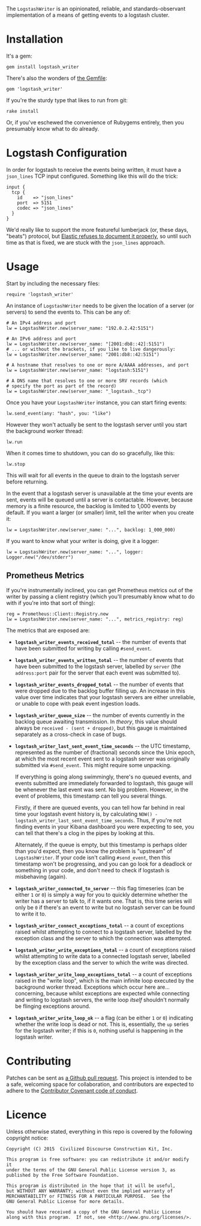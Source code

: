 The `LogstashWriter` is an opinionated, reliable, and standards-observant
implementation of a means of getting events to a logstash cluster.


# Installation

It's a gem:

    gem install logstash_writer

There's also the wonders of [the Gemfile](http://bundler.io):

    gem 'logstash_writer'

If you're the sturdy type that likes to run from git:

    rake install

Or, if you've eschewed the convenience of Rubygems entirely, then you
presumably know what to do already.


# Logstash Configuration

In order for logstash to receive the events being written, it must have a
`json_lines` TCP input configured.  Something like this will do the trick:

    input {
      tcp {
        id    => "json_lines"
        port  => 5151
        codec => "json_lines"
      }
    }

We'd really like to support the more featureful lumberjack (or, these days,
"beats") protocol, but [Elastic refuses to document it
properly](https://github.com/elastic/libbeat/issues/279), so until such time
as that is fixed, we are stuck with the `json_lines` approach.


# Usage

Start by including the necessary files:

    require 'logstash_writer'

An instance of `LogstashWriter` needs to be given the location of a server
(or servers) to send the events to.  This can be any of:

    # An IPv4 address and port
    lw = LogstashWriter.new(server_name: "192.0.2.42:5151")

    # An IPv6 address and port
    lw = LogstashWriter.new(server_name: "[2001:db8::42]:5151")
    # ... or without the brackets, if you like to live dangerously:
    lw = LogstashWriter.new(server_name: "2001:db8::42:5151")

    # A hostname that resolves to one or more A/AAAA addresses, and port
    lw = LogstashWriter.new(server_name: "logstash:5151")

    # A DNS name that resolves to one or more SRV records (which
    # specify the port as part of the record)
    lw = LogstashWriter.new(server_name: "_logstash._tcp")

Once you have your `LogstashWriter` instance, you can start firing
events:

    lw.send_event(any: "hash", you: "like")

However they won't actually be sent to the logstash server until you start
the background worker thread:

    lw.run

When it comes time to shutdown, you can do so gracefully, like this:

    lw.stop

This will wait for all events in the queue to drain to the logstash server
before returning.

In the event that a logstash server is unavailable at the time your events
are sent, events will be queued until a server is contactable.  However,
because memory is a finite resource, the backlog is limited to 1,000 events
by default.  If you want a larger (or smaller) limit, tell the writer when
you create it:

    lw = LogstashWriter.new(server_name: "...", backlog: 1_000_000)

If you want to know what your writer is doing, give it a logger:

    lw = LogstashWriter.new(server_name: "...", logger: Logger.new("/dev/stderr")


## Prometheus Metrics

If you're instrumentally inclined, you can get Prometheus metrics
out of the writer by passing a client registry (which you'll presumably know
what to do with if you're into that sort of thing):

    reg = Prometheus::Client::Registry.new
    lw = LogstashWriter.new(server_name: "...", metrics_registry: reg)

The metrics that are exposed are:

* **`logstash_writer_events_received_total`** -- the number of events that
  have been submitted for writing by calling `#send_event`.

* **`logstash_writer_events_written_total`** -- the number of events that
  have been submitted to the logstash server, labelled by `server` (the
  `address:port` pair for the server that each event was submitted to).

* **`logstash_writer_events_dropped_total`** -- the number of events
  that were dropped due to the backlog buffer filling up.  An increase
  in this value over time indicates that your logstash servers are either
  unreliable, or unable to cope with peak event ingestion loads.

* **`logstash_writer_queue_size`** -- the number of events currently in
  the backlog queue awaiting transmission.  In *theory*, this value should
  always be `received - (sent + dropped)`, but this gauge is maintained
  separately as a cross-check in case of bugs.

* **`logstash_writer_last_sent_event_time_seconds`** -- the UTC timestamp,
  represented as the number of (fractional) seconds since the Unix epoch, at
  which the most recent event sent to a logstash server was originally
  submitted via `#send_event`.  This might require some unpacking.

  If everything is going along swimmingly, there's no queued events, and
  events submitted are immediately forwarded to logstash, this gauge will
  be whenever the last event was sent.  No big problem.  However, in the
  event of problems, this timestamp can tell you several things.

  Firstly, if there are queued events, you can tell how far behind in real
  time your logstash event history is, by calculating `NOW() -
  logstash_writer_last_sent_event_time_seconds`.  Thus, if you're not finding
  events in your Kibana dashboard you were expecting to see, you can tell
  that there's a clog in the pipes by looking at this.

  Alternately, if the queue is empty, but this timestamp is perhaps older
  than you'd expect, then you know the problem is "upstream" of
  `LogstashWriter`.  If your code isn't calling `#send_event`, then this
  timestamp won't be progressing, and you can go look for a deadlock or
  something in your code, and don't need to check if logstash is misbehaving
  (again).

* **`logstash_writer_connected_to_server`** -- this flag timeseries (can be
  either `1` or `0`) is simply a way for you to quickly determine whether
  the writer has a server to talk to, if it wants one.  That is, this time
  series will only be `0` if there's an event to write but no logstash
  server can be found to write it to.

* **`logstash_writer_connect_exceptions_total`** -- a count of exceptions
  raised whilst attempting to connect to a logstash server, labelled by the
  exception class and the server to which the connection was attempted.

* **`logstash_writer_write_exceptions_total`** -- a count of exceptions
  raised whilst attempting to write data to a connected logstash server,
  labelled by the exception class and the server to which the write was
  directed.

* **`logstash_writer_write_loop_exceptions_total`** -- a count of exceptions
  raised in the "write loop", which is the main infinite loop executed by
  the background worker thread.  Exceptions which occur here are...
  concerning, because whilst exceptions are expected while connecting and
  writing to logstash servers, the write loop *itself* shouldn't normally
  be flinging exceptions around.

* **`logstash_writer_write_loop_ok`** -- a flag (can be either `1` or `0`)
  indicating whether the write loop is dead or not.  This is, essentially,
  the `up` series for the logstash writer; if this is `0`, nothing useful is
  happening in the logstash writer.


# Contributing

Patches can be sent as [a Github pull
request](https://github.com/discourse/logstash-writer).  This project is
intended to be a safe, welcoming space for collaboration, and contributors
are expected to adhere to the [Contributor Covenant code of
conduct](CODE_OF_CONDUCT.md).


# Licence

Unless otherwise stated, everything in this repo is covered by the following
copyright notice:

    Copyright (C) 2015  Civilized Discourse Construction Kit, Inc.

    This program is free software: you can redistribute it and/or modify it
    under the terms of the GNU General Public License version 3, as
    published by the Free Software Foundation.

    This program is distributed in the hope that it will be useful,
    but WITHOUT ANY WARRANTY; without even the implied warranty of
    MERCHANTABILITY or FITNESS FOR A PARTICULAR PURPOSE.  See the
    GNU General Public License for more details.

    You should have received a copy of the GNU General Public License
    along with this program.  If not, see <http://www.gnu.org/licenses/>.
